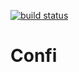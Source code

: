 [![build status](https://secure.travis-ci.org/jgallen23/confi.png)](http://travis-ci.org/jgallen23/confi)
# Confi
